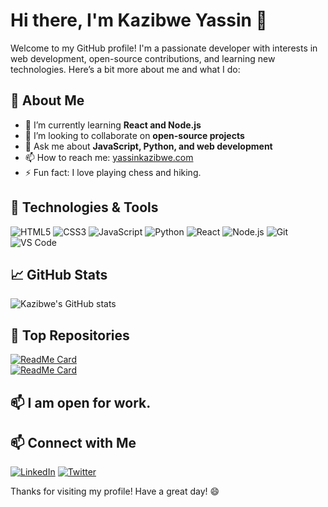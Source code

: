# Hi there, I'm Kazibwe Yassin 👋

Welcome to my GitHub profile! I'm a passionate developer with interests in web development, open-source contributions, and learning new technologies. Here’s a bit more about me and what I do:

## 🚀 About Me

- 🌱 I’m currently learning **React and Node.js**
- 👯 I’m looking to collaborate on **open-source projects**
- 💬 Ask me about **JavaScript, Python, and web development**
- 📫 How to reach me: [yassinkazibwe.com](mailto:kazibweusama@gmail.com)
- ⚡ Fun fact: I love playing chess and hiking.

## 🔧 Technologies & Tools

![HTML5](https://img.shields.io/badge/-HTML5-E34F26?style=flat&logo=html5&logoColor=white)
![CSS3](https://img.shields.io/badge/-CSS3-1572B6?style=flat&logo=css3&logoColor=white)
![JavaScript](https://img.shields.io/badge/-JavaScript-F7DF1E?style=flat&logo=javascript&logoColor=black)
![Python](https://img.shields.io/badge/-Python-3776AB?style=flat&logo=python&logoColor=white)
![React](https://img.shields.io/badge/-React-61DAFB?style=flat&logo=react&logoColor=black)
![Node.js](https://img.shields.io/badge/-Node.js-339933?style=flat&logo=node.js&logoColor=white)
![Git](https://img.shields.io/badge/-Git-F05032?style=flat&logo=git&logoColor=white)
![VS Code](https://img.shields.io/badge/-VS%20Code-007ACC?style=flat&logo=visual-studio-code&logoColor=white)

## 📈 GitHub Stats

![Kazibwe's GitHub stats](https://github-readme-stats.vercel.app/api?username=kazibweyassin&show_icons=true&theme=radical)

## 📂 Top Repositories

[![ReadMe Card](https://github-readme-stats.vercel.app/api/pin/?username=kazibweyassin&repo=alx-react&theme=radical)](https://github.com/kazibweyassin/alx-react.git)  
[![ReadMe Card](https://github-readme-stats.vercel.app/api/pin/?username=kazibweyassin&repo=Alx-Movie-Streaming-Portfolio-Project&theme=radical)](https://github.com/kazibweyassin/Alx-Movie-Streaming-Portfolio-Project.git)

## 📫 I am open for work.
## 📫 Connect with Me

[![LinkedIn](https://img.shields.io/badge/LinkedIn-0077B5?style=flat&logo=linkedin&logoColor=white)](https://www.linkedin.com/in/kazibweyassin/)
[![Twitter](https://img.shields.io/badge/Twitter-1DA1F2?style=flat&logo=twitter&logoColor=white)](https://twitter.com/kazibweyassin)

Thanks for visiting my profile! Have a great day! 😄
